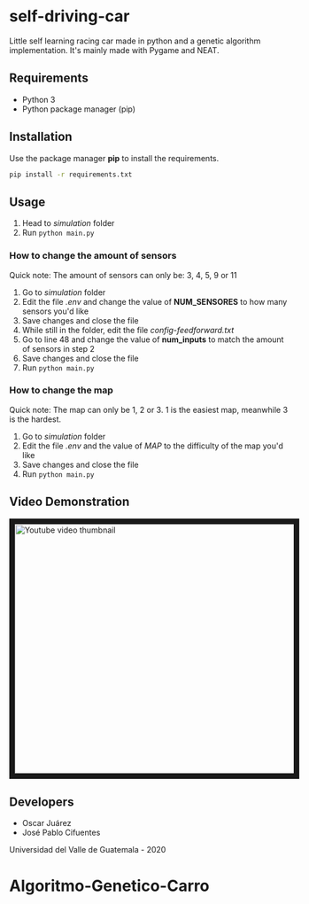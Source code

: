 # self-driving-car
Little self learning racing car made in python and a genetic algorithm implementation. It's mainly made with Pygame and NEAT.

## Requirements

* Python 3
* Python package manager (pip)


## Installation

Use the package manager **pip** to install the requirements.

```bash
pip install -r requirements.txt
```

## Usage

1. Head to *simulation* folder
2. Run `python main.py`


### How to change the amount of sensors

Quick note: The amount of sensors can only be: 3, 4, 5, 9 or 11

1. Go to *simulation* folder
2. Edit the file *.env* and change the value of **NUM_SENSORES** to how many sensors you'd like
3. Save changes and close the file
4. While still in the folder, edit the file *config-feedforward.txt*
5. Go to line 48 and change the value of **num_inputs** to match the amount of sensors in step 2
6. Save changes and close the file
7. Run `python main.py`


### How to change the map

Quick note: The map can only be 1, 2 or 3. 1 is the easiest map, meanwhile 3 is the hardest.

1. Go to *simulation* folder
2. Edit the file *.env* and the value of *MAP* to the difficulty of the map you'd like
3. Save changes and close the file
4. Run `python main.py`


## Video Demonstration
<a href="http://www.youtube.com/watch?feature=player_embedded&v=eSVx6LJKfRc
" target="_blank"><img src="http://img.youtube.com/vi/eSVx6LJKfRc/0.jpg" 
alt="Youtube video thumbnail" width="800" height="450" border="10" /></a>


## Developers

* Oscar Juárez
* José Pablo Cifuentes


Universidad del Valle de Guatemala - 2020
# Algoritmo-Genetico-Carro
